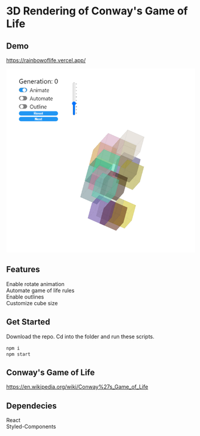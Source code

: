 # 3D Rendering of Conway's Game of Life

## Demo
https://rainbowoflife.vercel.app/

![ScreenShot of rainbowoflife](./rainbowoflife.png)

## Features
Enable rotate animation<br/>
Automate game of life rules<br/>
Enable outlines<br/>
Customize cube size

## Get Started
Download the repo. Cd into the folder and run these scripts.
```
npm i 
npm start
```

## Conway's Game of Life
https://en.wikipedia.org/wiki/Conway%27s_Game_of_Life

## Dependecies
React<br/>
Styled-Components

